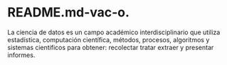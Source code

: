 # README.md-vac-o.
La ciencia de datos es un campo académico interdisciplinario que utiliza estadística, computación científica, métodos, procesos, algoritmos y sistemas cientificos para obtener:
recolectar
tratar
extraer
y presentar informes.
